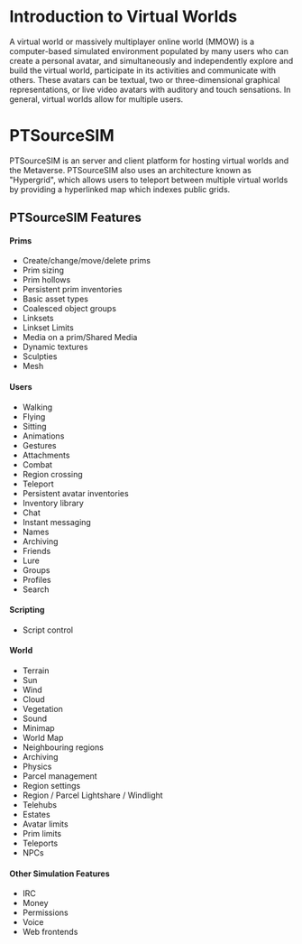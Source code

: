 # Introduction to Virtual Worlds

A virtual world or massively multiplayer online world (MMOW) is a computer-based simulated environment populated by many users who can create a personal avatar, and simultaneously and independently explore and build the virtual world, participate in its activities and communicate with others. These avatars can be textual, two or three-dimensional graphical representations, or live video avatars with auditory and touch sensations. In general, virtual worlds allow for multiple users.

# PTSourceSIM

PTSourceSIM is an server and client platform for hosting virtual worlds and the Metaverse. PTSourceSIM also uses an architecture known as "Hypergrid", which allows users to teleport between multiple virtual worlds by providing a hyperlinked map which indexes public grids.

## PTSourceSIM Features 

#### Prims
* Create/change/move/delete prims
* Prim sizing
* Prim hollows
* Persistent prim inventories
* Basic asset types
* Coalesced object groups
* Linksets
* Linkset Limits
* Media on a prim/Shared Media
* Dynamic textures
* Sculpties
* Mesh
#### Users
* Walking
* Flying
* Sitting
* Animations
* Gestures
* Attachments
* Combat
* Region crossing
* Teleport
* Persistent avatar inventories
* Inventory library
* Chat
* Instant messaging
* Names
* Archiving
* Friends
* Lure
* Groups
* Profiles
* Search
#### Scripting
* Script control
#### World
* Terrain
* Sun
* Wind
* Cloud
* Vegetation
* Sound
* Minimap
* World Map
* Neighbouring regions
* Archiving
* Physics
* Parcel management
* Region settings
* Region / Parcel Lightshare / Windlight
* Telehubs
* Estates
* Avatar limits
* Prim limits
* Teleports
* NPCs
#### Other Simulation Features
* IRC
* Money
* Permissions
* Voice
* Web frontends
